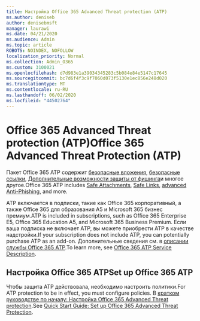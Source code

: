 ```yaml
---
title: Настройка Office 365 Advanced Threat protection (ATP)
ms.author: deniseb
author: denisebmsft
manager: laurawi
ms.date: 04/21/2020
ms.audience: Admin
ms.topic: article
ROBOTS: NOINDEX, NOFOLLOW
localization_priority: Normal
ms.collection: Admin_O365
ms.custom: 3100021
ms.openlocfilehash: d7d983e1a39034345283c5b084e84e5147c17645
ms.sourcegitcommit: bc7d6f4f3c9f7060d073f5130e1ec856e248d020
ms.translationtype: MT
ms.contentlocale: ru-RU
ms.lasthandoff: 06/02/2020
ms.locfileid: "44502764"
---
```

# <a name="office-365-advanced-threat-protection-atp"></a><span data-ttu-id="67b0b-102">Office 365 Advanced Threat protection (ATP)</span><span class="sxs-lookup"><span data-stu-id="67b0b-102">Office 365 Advanced Threat Protection (ATP)</span></span>

<span data-ttu-id="67b0b-103">Пакет Office 365 ATP содержит [безопасные вложения](https://docs.microsoft.com/microsoft-365/security/office-365-security/atp-safe-attachments), [безопасные ссылки](https://docs.microsoft.com/microsoft-365/security/office-365-security/atp-safe-links), [Дополнительные возможности защиты от фишинга](https://docs.microsoft.com/microsoft-365/security/office-365-security/atp-anti-phishing)и многое другое.</span><span class="sxs-lookup"><span data-stu-id="67b0b-103">Office 365 ATP includes [Safe Attachments](https://docs.microsoft.com/microsoft-365/security/office-365-security/atp-safe-attachments), [Safe Links](https://docs.microsoft.com/microsoft-365/security/office-365-security/atp-safe-links), [advanced Anti-Phishing](https://docs.microsoft.com/microsoft-365/security/office-365-security/atp-anti-phishing), and more.</span></span> 

<span data-ttu-id="67b0b-104">ATP включается в подписки, такие как Office 365 корпоративный, а также Office 365 для образования A5 и Microsoft 365 бизнес премиум.</span><span class="sxs-lookup"><span data-stu-id="67b0b-104">ATP is included in subscriptions, such as Office 365 Enterprise E5, Office 365 Education A5, and Microsoft 365 Business Premium.</span></span> <span data-ttu-id="67b0b-105">Если ваша подписка не включает ATP, вы можете приобрести ATP в качестве надстройки.</span><span class="sxs-lookup"><span data-stu-id="67b0b-105">If your subscription does not include ATP, you can potentially purchase ATP as an add-on.</span></span> <span data-ttu-id="67b0b-106">Дополнительные сведения см. в [описании службы Office 365 ATP](https://docs.microsoft.com/office365/servicedescriptions/office-365-advanced-threat-protection-service-description).</span><span class="sxs-lookup"><span data-stu-id="67b0b-106">To learn more, see [Office 365 ATP Service Description](https://docs.microsoft.com/office365/servicedescriptions/office-365-advanced-threat-protection-service-description).</span></span>

## <a name="set-up-office-365-atp"></a><span data-ttu-id="67b0b-107">Настройка Office 365 ATP</span><span class="sxs-lookup"><span data-stu-id="67b0b-107">Set up Office 365 ATP</span></span>

<span data-ttu-id="67b0b-108">Чтобы защита ATP действовала, необходимо настроить политики.</span><span class="sxs-lookup"><span data-stu-id="67b0b-108">For ATP protection to be in effect, you must configure policies.</span></span> <span data-ttu-id="67b0b-109">В [кратком руководстве по началу: Настройка Office 365 Advanced Threat protection](https://docs.microsoft.com/office365/securitycompliance/checklist-atp-setup).</span><span class="sxs-lookup"><span data-stu-id="67b0b-109">See [Quick Start Guide: Set up Office 365 Advanced Threat Protection](https://docs.microsoft.com/office365/securitycompliance/checklist-atp-setup).</span></span>

